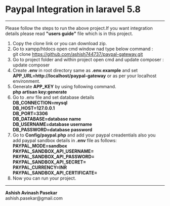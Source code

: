 # Paypal Integration in laravel 5.8
<hr>
Please follow the steps to run the above project.If you want integration details please read <b>"users guide"</b> file which is in this project.<br>

1. Copy the clone link or you can download zip. <br>
2. Go to xampp/htdocs open cmd window nad type below command : <br>
    git clone https://github.com/ashish744737/paypal-gateway.git
3. Go to project folder and within project open cmd and update composer : <br>
    update composer
4. Create <b>.env</b> in root directory same as <b>.env.example</b> and set <b>APP_URL=http://localhost/paypal-gateway</b> or as per        your localhost environment.<br>
5. Generate <b>APP_KEY</b> by using following command.<br>
    <b>php artisan key:generate</b><br>
6. Go to .env file and set database details <br>
    <b>DB_CONNECTION=mysql</b><br>
    <b>DB_HOST=127.0.0.1</b><br>
    <b>DB_PORT=3306</b><br>
    <b>DB_DATABASE=database name</b><br>
    <b>DB_USERNAME=database username</b><br>
    <b>DB_PASSWORD=database password</b><br>
7. Go to <b>Config/paypal.php</b> and add your paypal creadentials also you add paypal sandbox details in <b>.env</b> file as follows: <br>
    <b>PAYPAL_MODE=sandbox</b><br>
    <b>PAYPAL_SANDBOX_API_USERNAME=</b><br>
    <b>PAYPAL_SANDBOX_API_PASSWORD=</b><br>
    <b>PAYPAL_SANDBOX_API_SECRET=</b><br>
    <b>PAYPAL_CURRENCY=INR</b><br>
    <b>PAYPAL_SANDBOX_API_CERTIFICATE=</b><br>
8. Now you can run your project.
<hr>
<b>Ashish Avinash Pasekar</b><br>
ashish.pasekar@gmail.com
    
    

